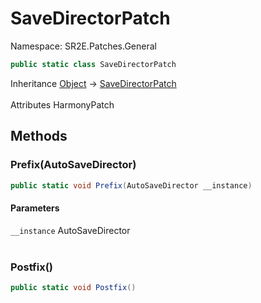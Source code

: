 # SaveDirectorPatch

Namespace: SR2E.Patches.General

```csharp
public static class SaveDirectorPatch
```

Inheritance [Object](https://docs.microsoft.com/en-us/dotnet/api/system.object) → [SaveDirectorPatch](/docs/dev/api/sr2e/patches/general/savedirectorpatch)<br></br>
Attributes HarmonyPatch

## Methods

### **Prefix(AutoSaveDirector)**

```csharp
public static void Prefix(AutoSaveDirector __instance)
```

#### Parameters

`__instance` AutoSaveDirector<br></br>

### **Postfix()**

```csharp
public static void Postfix()
```
